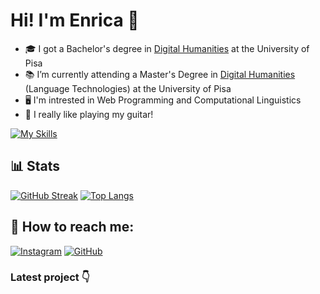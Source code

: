### <h1>Hi! I'm Enrica 👋</h1>

<!--
**enricadirado/enricadirado** is a ✨ _special_ ✨ repository because its `README.md` (this file) appears on your GitHub profile.

Here are some ideas to get you started:

- 🔭 I’m currently working on ...
- 🌱 I’m currently learning ...
- 👯 I’m looking to collaborate on ...
- 🤔 I’m looking for help with ...
- 💬 Ask me about ...
- 📫 How to reach me: ...
- 😄 Pronouns: ...
- ⚡ Fun fact: ...
-->

- 🎓 I got a Bachelor's degree in [Digital Humanities](https://infouma.fileli.unipi.it/laurea-triennale/) at the University of Pisa
- 📚 I’m currently attending a Master's Degree in [Digital Humanities](https://infouma.fileli.unipi.it/laurea-magistrale/) (Language Technologies) at the University of Pisa
- 🖥️ I'm intrested in Web Programming and Computational Linguistics
- 🎸 I really like playing my guitar!
<!-- 👩🏼‍💻 I’m currently working on a <b>Computational Linguistics project</b>-->



[![My Skills](https://skillicons.dev/icons?i=bootstrap,css,html,js,jquery,mysql,php,py&theme=light)](https://skillicons.dev)


### <h2>📊 Stats</h2>

<!--[![Anurag's GitHub stats](https://github-readme-stats.vercel.app/api?username=enricadirado)](https://github.com/enricadirado/github-readme-stats)-->

[![GitHub Streak](https://streak-stats.demolab.com?user=enricadirado&theme=tokyonight&hide_border=true&mode=weekly)](https://git.io/streak-stats)
[![Top Langs](https://github-readme-stats.vercel.app/api/top-langs/?username=enricadirado&layout=compact)](https://github.com/enricadirado/github-readme-stats)

### <h2>🌌 How to reach me:</h2>
[![Instagram](https://img.shields.io/badge/Instagram-E4405F?style=for-the-badge&logo=instagram&logoColor=white)](https://www.instagram.com/ebb.and.flow__/)
[![GitHub](https://img.shields.io/badge/GitHub-100000?style=for-the-badge&logo=github&logoColor=white)](https://github.com/enricadirado)


<h3>Latest project 👇</h3>  
<!--Have a look at what I'm working on!-->
